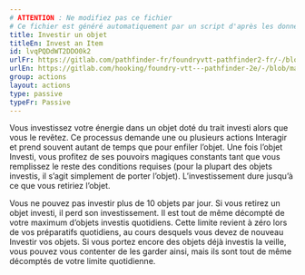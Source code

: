 ```yaml
---
# ATTENTION : Ne modifiez pas ce fichier
# Ce fichier est généré automatiquement par un script d'après les données du module Foundry VTT officiel et de sa traduction
title: Investir un objet
titleEn: Invest an Item
id: lvqPQDdWT2DDO0k2
urlFr: https://gitlab.com/pathfinder-fr/foundryvtt-pathfinder2-fr/-/blob/master/data/actions/lvqPQDdWT2DDO0k2.htm
urlEn: https://gitlab.com/hooking/foundry-vtt---pathfinder-2e/-/blob/master/packs/data/actions.db/invest-an-item.json
group: actions
layout: actions
type: passive
typeFr: Passive
---
```

Vous investissez votre énergie dans un objet doté du trait investi alors que vous le revêtez. Ce processus demande une ou plusieurs actions Interagir et prend souvent autant de temps que pour enfiler l’objet. Une fois l’objet Investi, vous profitez de ses pouvoirs magiques constants tant que vous remplissez le reste des conditions requises (pour la plupart des objets investis, il s’agit simplement de porter l’objet). L’investissement dure jusqu’à ce que vous retiriez l’objet.

Vous ne pouvez pas investir plus de 10 objets par jour. Si vous retirez un objet investi, il perd son investissement. Il est tout de même décompté de votre maximum d’objets investis quotidiens. Cette limite revient à zéro lors de vos préparatifs quotidiens, au cours desquels vous devez de nouveau Investir vos objets. Si vous portez encore des objets déjà investis la veille, vous pouvez vous contenter de les garder ainsi, mais ils sont tout de même décomptés de votre limite quotidienne.


